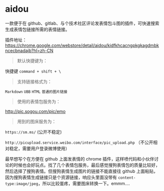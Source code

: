 # aidou

一款便于在 github、gitlab、与个技术社区评论发表情包斗图的插件，可快速搜索生成表情包链接所需的表情链接。

插件地址：https://chrome.google.com/webstore/detail/aidou/kidfkhcacngpkgkagdmbkncecbnadajb?hl=zh-CN


> 默认快捷键为：

快捷键 `command + shift + \`


> 支持链接格式为：

`Markdown` `UBB` `HTML` `普通的图片链接`


> 使用的表情包服务为：

http://pic.sogou.com/pic/emo


> 用到的图床服务为：

`https://sm.ms/` (公开不稳定)

`http://picupload.service.weibo.com/interface/pic_upload.php` （不公开相对稳定，需要用户登录微博使用）


最早想写个在方便在 github 上面发表情的 chrome 插件，这样喷代码和小伙伴讨论的时候也会好玩点。找了几个表情包服务，最后感觉搜狗表情包的质量比较好，然后选择了搜狗表情。但搜狗表情生成图片的链接不能直接往 github 上面粘贴，因为搜狗表情生成链接只是个资源链接，响应头里面没带有 `content-type:image/jpeg`，所以比较蛋疼，需要图床转换一下。emmm....